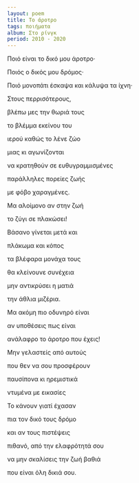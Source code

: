 ```yaml
---
layout: poem
title: Το άροτρο
tags: ποιήματα
album: Στο ρίνγκ
period: 2010 - 2020
---
```


Ποιό είναι το δικό μου άροτρο·

Ποιός ο δικός μου δρόμος·

Ποιό μονοπάτι έσκαψα και κάλυψα τα ίχνη·

Στους περρισότερους,

βλέπω μες την θωριά τους

το βλέμμα εκείνου του

ιερού καθώς το λένε ζώο

μιας κι αγωνίζονται

να κρατηθούν σε ευθυγραμμισμένες

παράλληλες πορείες ζωής

με φόβο χαραγμένες.

<!--more-->

Μα αλοίμονο αν στην ζωή

το ζύγι σε πλακώσει!

Βάσανο γίνεται μετά και

πλάκωμα και κόπος

τα βλέφαρα μονάχα τους

θα κλείνουνε συνέχεια

μην αντικρύσει η ματιά

την άθλια μιζέρια.

Μα ακόμη πιο οδυνηρό είναι

αν υποθέσεις πως είναι

ανάλαφρο το άροτρο που έχεις!

Μην γελαστείς από αυτούς

που θεν να σου προσφέρουν

παυσίπονα κι ηρεμιστικά

ντυμένα με εικασίες

Το κάνουν γιατί έχασαν

πια τον δικό τους δρόμο

και αν τους πιστέψεις

πιθανό, από την ελαφρότητά σου

να μην σκαλίσεις την ζωή βαθιά

που είναι όλη δικιά σου.
